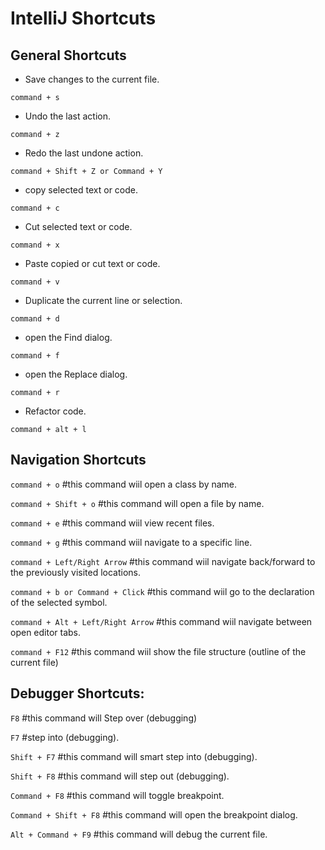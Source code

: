 # IntelliJ Shortcuts

## General Shortcuts

* Save changes to the current file.

```  
command + s      
```

 
* Undo the last action.

```
command + z
``` 

* Redo the last undone action.

```
command + Shift + Z or Command + Y
```

* copy selected text or code.
```
command + c
```

* Cut selected text or code.
```
command + x
```

* Paste copied or cut text or code.
```
command + v
```

* Duplicate the current line or selection.
```
command + d
```

* open the Find dialog.
```
command + f
```

 * open the Replace dialog.
```
command + r
``` 

* Refactor code.
```
command + alt + l
```   


## Navigation Shortcuts

`command + o`            #this command wiil open a class by name.

`command + Shift + o`    #this command will open a file by name.

`command + e`    #this command wiil view recent files.

`command + g`     #this command wiil navigate to a specific line.

`command + Left/Right Arrow`  #this command wiil navigate back/forward to the previously visited locations.

`command + b or Command + Click`    #this command wiil go to the declaration of the selected symbol.

`command + Alt + Left/Right Arrow`   #this command wiil navigate between open editor tabs.

`command + F12`    #this command wiil show the file structure (outline of the current file)


## Debugger Shortcuts:

`F8`     #this command will Step over (debugging)

`F7` #step into (debugging).

`Shift + F7`    #this command will smart step into (debugging).

`Shift + F8` #this command will step out (debugging).

`Command + F8` #this command will toggle breakpoint.

`Command + Shift + F8` #this command will open the breakpoint dialog.

`Alt + Command + F9` #this command will debug the current file.